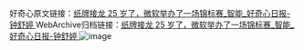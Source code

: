 好奇心原文链接：[纸牌接龙 25 岁了，微软举办了一场锦标赛_智能_好奇心日报-钟舒婷 ](https://www.qdaily.com/articles/9763.html)
WebArchive归档链接：[纸牌接龙 25 岁了，微软举办了一场锦标赛_智能_好奇心日报-钟舒婷 ](http://web.archive.org/web/20190623154911/https://www.qdaily.com/articles/9763.html)
![image](http://ww3.sinaimg.cn/large/007d5XDply1g3vgjg84t8j30u02s8txx)
